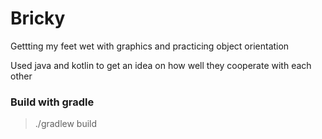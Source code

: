 # Bricky
Gettting my feet wet with graphics and practicing object orientation

Used java and kotlin to get an idea on how well they cooperate with each other

### Build with gradle

> ./gradlew build

